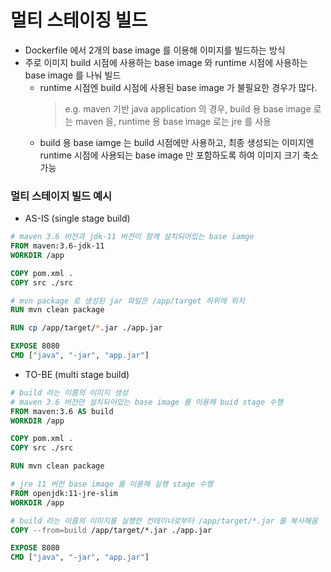 # 멀티 스테이징 빌드
* Dockerfile 에서 2개의 base image 를 이용해 이미지를 빌드하는 방식
* 주로 이미지 build 시점에 사용하는 base image 와 runtime 시점에 사용하는 base image 를 나눠 빌드
    * runtime 시점엔 build 시점에 사용된 base image 가 불필요한 경우가 많다.
      > e.g. maven 기반 java application 의 경우, build 용 base image 로는 maven 을, runtime 용 base image 로는 jre 를 사용
    * build 용 base iamge 는 build 시점에만 사용하고, 최종 생성되는 이미지엔 runtime 시점에 사용되는 base image 만 포함하도록 하여 이미지 크기 축소 가능

### 멀티 스테이지 빌드 예시
* AS-IS (single stage build)
```dockerfile
# maven 3.6 버전과 jdk-11 버전이 함께 설치되어있는 base iamge
FROM maven:3.6-jdk-11
WORKDIR /app

COPY pom.xml .
COPY src ./src

# mvn package 로 생성된 jar 파일은 /app/target 하위에 위치
RUN mvn clean package

RUN cp /app/target/*.jar ./app.jar

EXPOSE 8080
CMD ["java", "-jar", "app.jar"]
```

* TO-BE (multi stage build)

```dockerfile
# build 라는 이름의 이미지 생성
# maven 3.6 버전만 설치되어있는 base image 를 이용해 buid stage 수행
FROM maven:3.6 AS build
WORKDIR /app

COPY pom.xml .
COPY src ./src

RUN mvn clean package

# jre 11 버전 base image 를 이용해 실행 stage 수행
FROM openjdk:11-jre-slim
WORKDIR /app

# build 라는 이름의 이미지를 실행한 컨테이너로부터 /app/target/*.jar 를 복사해옴
COPY --from=build /app/target/*.jar ./app.jar

EXPOSE 8080
CMD ["java", "-jar", "app.jar"]
```
